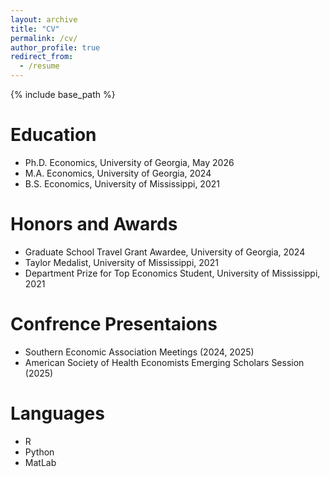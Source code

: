 ```yaml
---
layout: archive
title: "CV"
permalink: /cv/
author_profile: true
redirect_from:
  - /resume
---
```


{% include base_path %}

Education
======
* Ph.D. Economics, University of Georgia, May 2026
* M.A. Economics, University of Georgia, 2024
* B.S. Economics, University of Mississippi, 2021 

Honors and Awards
======
* Graduate School  Travel Grant Awardee, University of Georgia, 2024 
* Taylor Medalist, University of Mississippi, 2021
* Department Prize for Top Economics Student, University of Mississippi, 2021

 Confrence Presentaions
======
* Southern Economic Association Meetings (2024, 2025) 
* American Society of Health Economists Emerging Scholars Session (2025)
  
Languages
======
* R
* Python
* MatLab

